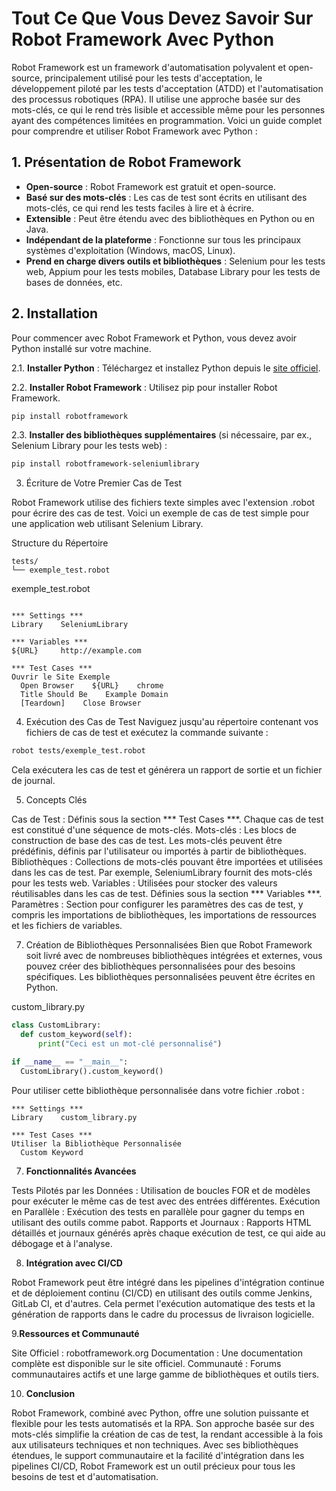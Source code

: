 # Tout Ce Que Vous Devez Savoir Sur Robot Framework Avec Python

Robot Framework est un framework d'automatisation polyvalent et open-source, principalement utilisé pour les tests d'acceptation, le développement piloté par les tests d'acceptation (ATDD) et l'automatisation des processus robotiques (RPA). Il utilise une approche basée sur des mots-clés, ce qui le rend très lisible et accessible même pour les personnes ayant des compétences limitées en programmation. Voici un guide complet pour comprendre et utiliser Robot Framework avec Python :

## 1. Présentation de Robot Framework

- **Open-source** : Robot Framework est gratuit et open-source.
- **Basé sur des mots-clés** : Les cas de test sont écrits en utilisant des mots-clés, ce qui rend les tests faciles à lire et à écrire.
- **Extensible** : Peut être étendu avec des bibliothèques en Python ou en Java.
- **Indépendant de la plateforme** : Fonctionne sur tous les principaux systèmes d'exploitation (Windows, macOS, Linux).
- **Prend en charge divers outils et bibliothèques** : Selenium pour les tests web, Appium pour les tests mobiles, Database Library pour les tests de bases de données, etc.

## 2. Installation

Pour commencer avec Robot Framework et Python, vous devez avoir Python installé sur votre machine.

2.1. **Installer Python** : Téléchargez et installez Python depuis le [site officiel](https://www.python.org/).

2.2. **Installer Robot Framework** : Utilisez pip pour installer Robot Framework.
   ```sh
   pip install robotframework
   ```

2.3. **Installer des bibliothèques supplémentaires** (si nécessaire, par ex., Selenium Library pour les tests web) :
  ```sh
pip install robotframework-seleniumlibrary
  ```

3. Écriture de Votre Premier Cas de Test
   
Robot Framework utilise des fichiers texte simples avec l'extension .robot pour écrire des cas de test. Voici un exemple de cas de test simple pour une application web utilisant Selenium Library.

Structure du Répertoire
  ```
tests/
  └── exemple_test.robot
  ```
exemple_test.robot

  ```robot

*** Settings ***
Library    SeleniumLibrary

*** Variables ***
${URL}     http://example.com

*** Test Cases ***
Ouvrir le Site Exemple
    Open Browser    ${URL}    chrome
    Title Should Be    Example Domain
    [Teardown]    Close Browser
  ```

4. Exécution des Cas de Test
Naviguez jusqu'au répertoire contenant vos fichiers de cas de test et exécutez la commande suivante :

  ```sh
robot tests/exemple_test.robot
  ```

Cela exécutera les cas de test et générera un rapport de sortie et un fichier de journal.

5. Concepts Clés
   
Cas de Test : Définis sous la section *** Test Cases ***. Chaque cas de test est constitué d'une séquence de mots-clés.
Mots-clés : Les blocs de construction de base des cas de test. Les mots-clés peuvent être prédéfinis, définis par l'utilisateur ou importés à partir de bibliothèques.
Bibliothèques : Collections de mots-clés pouvant être importées et utilisées dans les cas de test. Par exemple, SeleniumLibrary fournit des mots-clés pour les tests web.
Variables : Utilisées pour stocker des valeurs réutilisables dans les cas de test. Définies sous la section *** Variables ***.
Paramètres : Section pour configurer les paramètres des cas de test, y compris les importations de bibliothèques, les importations de ressources et les fichiers de variables.

7. Création de Bibliothèques Personnalisées
Bien que Robot Framework soit livré avec de nombreuses bibliothèques intégrées et externes, vous pouvez créer des bibliothèques personnalisées pour des besoins spécifiques. Les bibliothèques personnalisées peuvent être écrites en Python.

custom_library.py

  ```python
class CustomLibrary:
    def custom_keyword(self):
        print("Ceci est un mot-clé personnalisé")

if __name__ == "__main__":
    CustomLibrary().custom_keyword()
  ```

Pour utiliser cette bibliothèque personnalisée dans votre fichier .robot :

  ```robot
*** Settings ***
Library    custom_library.py

*** Test Cases ***
Utiliser la Bibliothèque Personnalisée
    Custom Keyword
  ```

7. **Fonctionnalités Avancées**

Tests Pilotés par les Données : Utilisation de boucles FOR et de modèles pour exécuter le même cas de test avec des entrées différentes.
Exécution en Parallèle : Exécution des tests en parallèle pour gagner du temps en utilisant des outils comme pabot.
Rapports et Journaux : Rapports HTML détaillés et journaux générés après chaque exécution de test, ce qui aide au débogage et à l'analyse.

8. **Intégration avec CI/CD**
   
Robot Framework peut être intégré dans les pipelines d'intégration continue et de déploiement continu (CI/CD) en utilisant des outils comme Jenkins, GitLab CI, et d'autres. Cela permet l'exécution automatique des tests et la génération de rapports dans le cadre du processus de livraison logicielle.

9.**Ressources et Communauté**

Site Officiel : robotframework.org
Documentation : Une documentation complète est disponible sur le site officiel.
Communauté : Forums communautaires actifs et une large gamme de bibliothèques et outils tiers.

10. **Conclusion**
    
Robot Framework, combiné avec Python, offre une solution puissante et flexible pour les tests automatisés et la RPA. Son approche basée sur des mots-clés simplifie la création de cas de test, la rendant accessible à la fois aux utilisateurs techniques et non techniques. Avec ses bibliothèques étendues, le support communautaire et la facilité d'intégration dans les pipelines CI/CD, Robot Framework est un outil précieux pour tous les besoins de test et d'automatisation.
